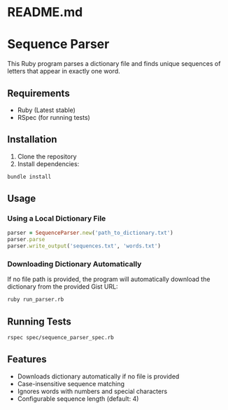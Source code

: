# README.md

# Sequence Parser

This Ruby program parses a dictionary file and finds unique sequences of letters that appear in exactly one word.

## Requirements

- Ruby (Latest stable)
- RSpec (for running tests)

## Installation

1. Clone the repository
2. Install dependencies:
```bash
bundle install
```

## Usage

### Using a Local Dictionary File
```ruby
parser = SequenceParser.new('path_to_dictionary.txt')
parser.parse
parser.write_output('sequences.txt', 'words.txt')
```

### Downloading Dictionary Automatically
If no file path is provided, the program will automatically download the dictionary from the provided Gist URL:
```bash
ruby run_parser.rb
```

## Running Tests

```bash
rspec spec/sequence_parser_spec.rb
```

## Features

- Downloads dictionary automatically if no file is provided
- Case-insensitive sequence matching
- Ignores words with numbers and special characters
- Configurable sequence length (default: 4)
